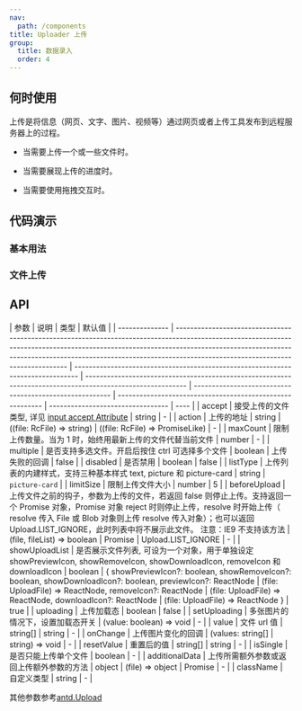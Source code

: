 ```yaml
---
nav:
  path: /components
title: Uploader 上传
group:
  title: 数据录入
  order: 4
---
```


## 何时使用

上传是将信息（网页、文字、图片、视频等）通过网页或者上传工具发布到远程服务器上的过程。

- 当需要上传一个或一些文件时。

- 当需要展现上传的进度时。

- 当需要使用拖拽交互时。

## 代码演示

### 基本用法

<code src="./demo/base.tsx"></code>

### 文件上传

<code src="./demo/fileUpload.tsx"></code>

## API

| 参数           | 说明                                                                                                                                                                                                                                                                                       | 类型                                                                            | 默认值                                                                                                     |
| -------------- | ------------------------------------------------------------------------------------------------------------------------------------------------------------------------------------------------------------------------------------------------------------------------------------------ | ------------------------------------------------------------------------------- | ---------------------------------------------------------------------------------------------------------- | ------------------------------------------------------- | --------------------------------------------------------- | --------------------------------- | ---- |
| accept         | 接受上传的文件类型, 详见 [input accept Attribute](https://developer.mozilla.org/en-US/docs/Web/HTML/Element/input/file#accept)                                                                                                                                                             | string                                                                          | -                                                                                                          |
| action         | 上传的地址                                                                                                                                                                                                                                                                                 | string \| ((file: RcFile) => string) \| ((file: RcFile) => PromiseLike<string>) | -                                                                                                          |
| maxCount       | 限制上传数量。当为 1 时，始终用最新上传的文件代替当前文件                                                                                                                                                                                                                                  | number                                                                          | -                                                                                                          |
| multiple       | 是否支持多选文件。开启后按住 ctrl 可选择多个文件                                                                                                                                                                                                                                           | boolean                                                                         | 上传失败的回调                                                                                             | false                                                   |
| disabled       | 是否禁用                                                                                                                                                                                                                                                                                   | boolean                                                                         | false                                                                                                      |
| listType       | 上传列表的内建样式，支持三种基本样式 text, picture 和 picture-card                                                                                                                                                                                                                         | string                                                                          | `picture-card`                                                                                             |
| limitSize      | 限制上传文件大小                                                                                                                                                                                                                                                                           | number                                                                          | 5                                                                                                          |
| beforeUpload   | 上传文件之前的钩子，参数为上传的文件，若返回 false 则停止上传。支持返回一个 Promise 对象，Promise 对象 reject 时则停止上传，resolve 时开始上传（ resolve 传入 File 或 Blob 对象则上传 resolve 传入对象）；也可以返回 Upload.LIST_IGNORE，此时列表中将不展示此文件。 注意：IE9 不支持该方法 | (file, fileList) => boolean                                                     | Promise                                                                                                    | Upload.LIST_IGNORE                                      | -                                                         |
| showUploadList | 是否展示文件列表, 可设为一个对象，用于单独设定 showPreviewIcon, showRemoveIcon, showDownloadIcon, removeIcon 和 downloadIcon                                                                                                                                                               | boolean                                                                         | { showPreviewIcon?: boolean, showRemoveIcon?: boolean, showDownloadIcon?: boolean, previewIcon?: ReactNode | (file: UploadFile) => ReactNode, removeIcon?: ReactNode | (file: UploadFile) => ReactNode, downloadIcon?: ReactNode | (file: UploadFile) => ReactNode } | true |
| uploading      | 上传加载态                                                                                                                                                                                                                                                                                 | boolean                                                                         | false                                                                                                      |
| setUploading   | 多张图片的情况下，设置加载态开关                                                                                                                                                                                                                                                           | (value: boolean) => void                                                        | -                                                                                                          |
| value          | 文件 url 值                                                                                                                                                                                                                                                                                | string[] \| string                                                              | -                                                                                                          |
| onChange       | 上传图片变化的回调                                                                                                                                                                                                                                                                         | (values: string[]                                                               | string) => void                                                                                            | -                                                       |
| resetValue     | 重置后的值                                                                                                                                                                                                                                                                                 | string[]                                                                        | string                                                                                                     | -                                                       |
| isSingle       | 是否只能上传单个文件                                                                                                                                                                                                                                                                       | boolean                                                                         | -                                                                                                          |
| additionalData | 上传所需额外参数或返回上传额外参数的方法                                                                                                                                                                                                                                                   | object                                                                          | (file) => object                                                                                           | Promise                                                 | -                                                         |
| className      | 自定义类型                                                                                                                                                                                                                                                                                 | string                                                                          | -                                                                                                          |

其他参数参考[antd.Upload](https://ant-design.antgroup.com/components/upload-cn#api)

